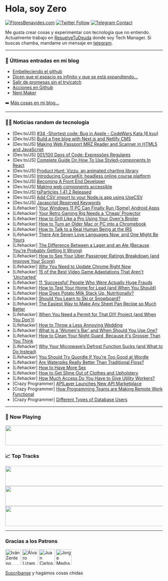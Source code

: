 # Hola, soy Zero

[![FloresBenavides.com](https://img.shields.io/website?down_message=oops&label=MiBlog&style=for-the-badge&up_message=online&url=https%3A%2F%2Ffloresbenavides.com)](https://floresbenavides.com) [![Twitter Follow](https://img.shields.io/twitter/follow/ZeroDragon?color=%231DA1F2&label=Follow&logo=twitter&logoColor=ffffff&style=for-the-badge)](https://twitter.com/zerodragon) [![Telegram Contact](https://img.shields.io/badge/escr%C3%ADbeme-ZeroDragon-%2326A5E4?style=for-the-badge&logo=telegram)](https://t.me/zerodragon)

Me gusta crear cosas y experimentar con tecnología que no entiendo.
Actualmente trabajo en [ResuelveTuDeuda](http://github.com/resuelve) donde soy Tech Manager.
Si buscas chamba, mandame un mensaje en [telegram](https://t.me/zerodragon).

---

### 📕 Últimas entradas en mi blog
<!-- BLOG-POST-LIST:START -->
- [Embelleciendo el github](https://floresbenavides.com/embelleciendo-el-github/)
- [Dicen que el espacio es infinito y que se está expandiendo…](https://floresbenavides.com/dicen-que-el-espacio-es-infinito-y-que-se-esta-expandiendo/)
- [Salir de promesas sin el try/catch](https://floresbenavides.com/salir-de-promesas-sin-el-try-catch/)
- [Acciones en Github](https://floresbenavides.com/acciones-en-github/)
- [Neni Maker](https://floresbenavides.com/neni-maker/)
<!-- BLOG-POST-LIST:END -->

➡️ [Más cosas en mi blog...](https://floresbenavides.com)

---

### 👨‍💻 Noticias random de tecnología
<!-- TECH-POSTS:START -->
- [Dev.to/JS] [#34 -Shortest code: Bug in Apple - CodeWars Kata &lpar;6 kyu&rpar;](https://dev.to/cesar__dlr/34-shortest-code-bug-in-apple-codewars-kata-6-kyu-2djk)
- [Dev.to/JS] [Build a free blog with Next.js and Netlify CMS](https://dev.to/siddharthroy/build-a-free-blog-with-nextjs-and-netlify-cms-125h)
- [Dev.to/JS] [Making Web Passport MRZ Reader and Scanner in HTML5 and JavaScript](https://dev.to/yushulx/making-web-passport-mrz-reader-and-scanner-in-html5-and-javascript-1do3)
- [Dev.to/JS] [001/100 Days of Code: Expressões Regulares](https://dev.to/alexandrebekor/001100-days-of-code-expressoes-regulares-56ji)
- [Dev.to/JS] [Complete Guide On How To Use Styled-components In React](https://dev.to/elijahtrillionz/complete-guide-on-how-to-use-styled-components-in-react-360c)
- [Dev.to/JS] [Product Hunt: Vizzu, an animated charting library](https://dev.to/simzer/vizzu-is-launched-on-product-hunt-3elc)
- [Dev.to/JS] [Introducing CourseKit: headless online course platform](https://dev.to/anthonygore/introducing-coursekit-headless-online-course-platform-1p3i)
- [Dev.to/JS] [Becoming A Front End Developer](https://dev.to/samsonsham/becoming-a-front-end-developer-4716)
- [Dev.to/JS] [Making web components accessible](https://dev.to/horus_kol/making-web-components-accessible-378i)
- [Dev.to/JS] [tsParticles 1.41.2 Released](https://dev.to/matteobruni/tsparticles-1412-released-2n2n)
- [Dev.to/JS] [Add CSV import to your Node.js app using UseCSV](https://dev.to/dottedsquirrel/add-csv-import-to-your-nodejs-app-using-usecsv-hn3)
- [Dev.to/JS] [Javascript Reserved Keywords](https://dev.to/smpnjn/javascript-reserved-keywords-1dcg)
- [Lifehacker] [Your Windows 11 PC Can Finally Run &lpar;Some&rpar; Android Apps](https://lifehacker.com/your-windows-11-pc-can-finally-run-some-android-apps-1848550120)
- [Lifehacker] [Your Retro Gaming Rig Needs a ‘Cheap’ Projector](https://lifehacker.com/your-retro-gaming-rig-needs-a-cheap-projector-1848543586)
- [Lifehacker] [How to Grill Like a Pro Using Your Oven&#39;s Broiler](https://lifehacker.com/how-to-grill-like-a-pro-using-your-ovens-broiler-1848549201)
- [Lifehacker] [How to Turn an Older Mac or PC into a Chromebook](https://lifehacker.com/how-to-turn-an-older-mac-or-pc-into-a-chromebook-1848549382)
- [Lifehacker] [How to Talk to a Real Human Being at the IRS](https://lifehacker.com/how-to-talk-to-a-real-human-being-at-the-irs-1848549096)
- [Lifehacker] [There Are Seven Love Languages Now, and One Might Be Yours](https://lifehacker.com/there-are-seven-love-languages-now-and-one-might-be-yo-1848548099)
- [Lifehacker] [The Difference Between a Lager and an Ale &lpar;Because You&#39;re Probably Getting It Wrong&rpar;](https://lifehacker.com/the-difference-between-a-lager-and-an-ale-because-your-1848548475)
- [Lifehacker] [How to See Your Uber Passenger Ratings Breakdown &lpar;and Improve Your Score&rpar;](https://lifehacker.com/how-to-see-your-uber-passenger-ratings-breakdown-and-i-1848547158)
- [Lifehacker] [Why You Need to Update Chrome Right Now](https://lifehacker.com/why-you-need-to-update-chrome-right-now-1848546854)
- [Lifehacker] [15 of the Best Video Game Adaptations That Aren&#39;t ‘Uncharted’](https://lifehacker.com/15-video-game-movies-and-shows-that-dont-totally-suck-1848531084)
- [Lifehacker] [11 ‘Successful’ People Who Were Actually Huge Frauds](https://lifehacker.com/11-successful-people-who-were-actually-huge-frauds-1848544767)
- [Lifehacker] [How to Test Your Home for Lead &lpar;and When You Should&rpar;](https://lifehacker.com/how-to-test-your-home-for-lead-and-when-you-should-1848545766)
- [Lifehacker] [How Does Potato Milk Stack Up, Nutritionally?](https://lifehacker.com/how-does-potato-milk-stack-up-nutritionally-1848545109)
- [Lifehacker] [Should You Learn to Ski or Snowboard?](https://lifehacker.com/should-you-learn-to-ski-or-snowboard-1848543461)
- [Lifehacker] [The Easiest Way to Make Any Sheet Pan Recipe so Much Better](https://lifehacker.com/the-easiest-way-to-make-any-sheet-pan-recipe-so-much-be-1848543097)
- [Lifehacker] [When You Need a Permit for That DIY Project &lpar;and When You Don&#39;t&rpar;](https://lifehacker.com/when-you-need-a-permit-for-that-diy-project-and-when-y-1848541083)
- [Lifehacker] [How to Throw a Less Annoying Wedding](https://lifehacker.com/how-to-throw-a-less-annoying-wedding-1848543490)
- [Lifehacker] [What Is a &#39;Women&#39;s Bar&#39; and When Should You Use One?](https://lifehacker.com/what-is-a-womens-bar-and-when-should-you-use-one-1848542973)
- [Lifehacker] [How to Clean Your Night Guard, Because It&#39;s Grosser Than You Think](https://lifehacker.com/how-to-clean-your-night-guard-because-its-grosser-than-1848541987)
- [Lifehacker] [Why Your Microwave’s Defrost Function Sucks &lpar;and What to Do Instead&rpar;](https://lifehacker.com/why-your-microwave-s-defrost-function-sucks-and-what-t-1848535823)
- [Lifehacker] [You Should Try Quordle If You&#39;re Too Good at Wordle](https://lifehacker.com/you-should-try-quordle-if-youre-too-good-at-wordle-1848540319)
- [Lifehacker] [Are Waterpiks Really Better Than Traditional Floss?](https://lifehacker.com/are-waterpiks-really-better-than-traditional-floss-1848540271)
- [Lifehacker] [How to Have More Sex](https://lifehacker.com/how-to-have-more-sex-1848540278)
- [Lifehacker] [How to Get Slime Out of Clothes and Upholstery](https://lifehacker.com/how-to-get-slime-out-of-clothes-and-upholstery-1848539844)
- [Lifehacker] [How Much Access Do You Have to Give Utility Workers?](https://lifehacker.com/how-much-access-do-you-have-to-give-utility-workers-1848539741)
- [Crazy Programmer] [APILayer Launches New API Marketplace](https://www.thecrazyprogrammer.com/2022/02/apilayer-launches-new-api-marketplace.html)
- [Crazy Programmer] [How Programming Teams are Making Remote Work Functional](https://www.thecrazyprogrammer.com/2022/02/how-programming-teams-are-making-remote-work-functional.html)
- [Crazy Programmer] [Different Types of Database Users](https://www.thecrazyprogrammer.com/2022/02/types-of-database-users.html)<!-- TECH-POSTS:END -->

---

### 🎵 Now Playing
<a href="https://spotify-now-playing-dun.vercel.app/now-playing?open"><img src="https://spotify-now-playing-dun.vercel.app/now-playing" width="540" height="64"></a>

### 📈 Top Tracks
<a href="https://spotify-now-playing-dun.vercel.app/top-tracks?i=1&open"><img src="https://spotify-now-playing-dun.vercel.app/top-tracks?i=1" width="540" height="64"></a>
<a href="https://spotify-now-playing-dun.vercel.app/top-tracks?i=2&open"><img src="https://spotify-now-playing-dun.vercel.app/top-tracks?i=2" width="540" height="64"></a>
<a href="https://spotify-now-playing-dun.vercel.app/top-tracks?i=3&open"><img src="https://spotify-now-playing-dun.vercel.app/top-tracks?i=3" width="540" height="64"></a>

---

### Gracias a los Patrons
[<img src="https://avatars.githubusercontent.com/u/243380?v=4" alt="Iván Zenteno" width="50px">](https://github.com/k001) [<img src="https://avatars.githubusercontent.com/u/19955639?v=4" alt="Álvaro Lizama" width="50px">](https://github.com/alvarolizama) [<img src="https://avatars.githubusercontent.com/u/2718753?v=4" alt="Juan Carlos Ruiz" width="50px">](https://github.com/JuanCrg90) [<img src="https://avatars.githubusercontent.com/u/37025?v=4" alt="Jorge Medrano" width="50px">](https://github.com/h1pp1e) 

[Suscríbanse](https://www.patreon.com/zerodragon) y hagámos cosas chidas
